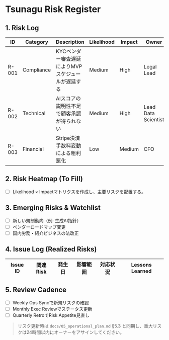 # Tsunagu Risk Register

## 1. Risk Log
| ID | Category | Description | Likelihood | Impact | Owner | Mitigation | Status |
| --- | --- | --- | --- | --- | --- | --- | --- |
| R-001 | Compliance | KYCベンダー審査遅延によりMVPスケジュールが遅延する | Medium | High | Legal Lead | 代替ベンダーと手動KYCプロセスを事前準備 | Open |
| R-002 | Technical | AIスコアの説明性不足で顧客承認が得られない | Medium | High | Lead Data Scientist | UI改善とナレッジ作成を先行実施 | Monitoring |
| R-003 | Financial | Stripe決済手数料変動による粗利悪化 | Low | Medium | CFO | 手数料交渉と代替決済手段の調査 | Open |

## 2. Risk Heatmap (To Fill)
- [ ] Likelihood × Impactマトリクスを作成し、主要リスクを配置する。

## 3. Emerging Risks & Watchlist
- [ ] 新しい規制動向（例: 生成AI指針）
- [ ] ベンダーロードマップ変更
- [ ] 国内労務・紹介ビジネスの法改正

## 4. Issue Log (Realized Risks)
| Issue ID | 関連Risk | 発生日 | 影響範囲 | 対応状況 | Lessons Learned |
| --- | --- | --- | --- | --- | --- |

## 5. Review Cadence
- [ ] Weekly Ops Syncで新規リスクの確認
- [ ] Monthly Exec Reviewでステータス更新
- [ ] Quarterly RetroでRisk Appetite見直し

> リスク更新時は `docs/05_operational_plan.md` §5.3 と同期し、重大リスクは24時間以内にオーナーをアサインしてください。
